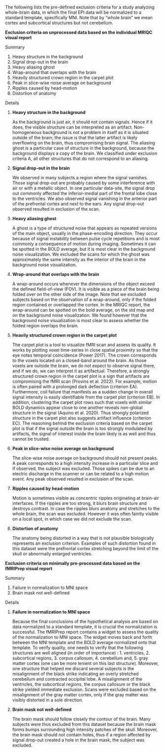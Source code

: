 The following lists the pre-defined exclusion criteria for a study analyzing whole-brain data, in which the final EPI data will be normalized to a standard template, specifically MNI. Note that by “whole brain” we mean cortex and subcortical structures but not cerebellum.

**Exclusion criteria on unprocessed data based on the individual MRIQC visual report**

Summary
1. Heavy structure in the background
1. Signal drop-out in the brain
1. Heavy aliasing ghost
1. Wrap-around that overlaps with the brain 
1. Heavily structured crown region in the carpet plot
1. Peak in slice-wise noise average on background
1. Ripples caused by head-motion
1. Distortion of anatomy

Details
1. **Heavy structure in the background**

    As the background is just air, it should not contain signals. Hence if it does, the visible structure can be interpreted as an artifact. Non-homogeneous background is not a problem in itself as it is situated outside of the brain; the issue is that the latter artifact is likely overflowing on the brain, thus compromising brain signal. The aliasing ghost is a particular case of structure in the background, because the background displays a copy of the brain. We classified under exclusion criteria A, all other structures that do not correspond to an aliasing.

1. **Signal drop-out in the brain**

    We observed in many subjects a region where the signal vanishes. Those signal drop-out are probably caused by some interference with air or with a metallic object. In one particular data-site, the signal drop out commonly affected the inferior-medial part of the frontal lobe close to the ventricles. We also observed signal vanishing in the anterior part of the prefrontal cortex and next to the ears. Any signal drop-out observed resulted in exclusion of the scan.

1. **Heavy aliasing ghost**

    A ghost is a type of structured noise that appears as repeated versions of the main object, usually in the phase-encoding direction. They occur because of signal instability between pulse cycle repetitions and is most commonly a consequence of motion during imaging. Sometimes it can be spotted in the BOLD average, but it is most clear in the background noise visualization. We excluded the scans for which the ghost was approximately the same intensity as the interior of the brain in the background noise visualization.

1. **Wrap-around that overlaps with the brain**

    A wrap-around occurs whenever the dimensions of the object exceed the defined field-of-view (FOV). It is visible as a piece of the brain being folded over on the other side of the image. Note that we excluded subjects based on the observation of a wrap-around, only if the folded region contained or overlapped the cortex. In the MRIQC report, the wrap-around can be spotted on the bold average, on the std map and on the background noise visualization. We found however that the background noise visualization is most clear to assess whether the folded region overlaps the brain.

1. **Heavily structured crown region in the carpet plot**

    The carpet plot is a tool to visualize fMRI scan and assess its quality. It works by plotting voxel time-series in close spatial proximity so that the eye notes temporal coincidence (Power 2017). The crown corresponds to the voxels located on a closed-band around the brain. As those voxels are outside the brain, we do not expect to observe signal there, and if we do, we can interpret it as artifactual. Therefore, a strongly structured crown region in the carpet plot is a sign that artifacts are compromising the fMRI scan (Provins et al. 2022). For example, motion is often paired with a prolonged dark deflection (criterion EA). Furthermore, coil failure that manifests as a sudden change in overall signal intensity is easily identifiable from the carpet plot (criterion EB). In addition, clustering the carpet plot rows such that voxels with similar BOLD dynamics appear close to one another reveals non-global structure in the signal (Aquino et al. 2020). Thus strongly polarized structure in the carpet plot also suggests artifact influence (criterion EC). The reasoning behind the exclusion criteria based on the carpet plot is that if the signal outside the brain is too strongly modulated by artifacts, the signal of interest inside the brain likely is as well and thus cannot be trusted.

1. **Peak in slice-wise noise average on background**

    The slice-wise noise average on background should not present peaks. A peak corresponds to a high intensity increase in a particular slice and if observed, the subject was excluded. Those spikes can be due to an electric discharge in the scanner or can be related to a high motion event. Any peak observed resulted in exclusion of the scan.

1. **Ripples caused by head-motion**

    Motion is sometimes visible as concentric ripples originating at brain-air interfaces. If the ripples are too strong, it blurs brain structure and destroys contrast. In case the ripples blurs anatomy and stretches to the whole brain, the scan was excluded. However it was often faintly visible on a local spot, in which case we did not exclude the scan.

1. **Distortion of anatomy**

    The anatomy being distorted in a way that is not plausible biologically represents an exclusion criterion. Examples of such distortion found in this dataset were the prefrontal cortex stretching beyond the limit of the skull or abnormally enlarged ventricles.

**Exclusion criteria on minimally pre-processed data based on the fMRIPrep visual report**

Summary
1. Failure in normalization to MNI space
1. Brain mask not well-defined

Details
1. **Failure in normalization to MNI space**

    Because the final conclusions of the hypothetical analysis are based on data normalized to a standard template, it is crucial the normalization is successful. The fMRIPrep report contains a widget to assess the quality of the normalization to MNI space. The widget moves back and forth between the MNI template and the BOLD average normalized onto that template. To verify quality, one needs to verify that the following structures are well aligned (in order of importance) : 1. ventricles, 2. subcortical regions, 3. corpus callosum, 4. cerebellum and, 5.  gray matter cortex (one can be more lenient on this last structure). Moreover, one structure that helped me discard several subjects is the misalignment of the black strike indicating an overly stretched cerebellum and contracted occipital lobe. A misalignment of the ventricles, the subcortical regions, the corpus callosum or the black strike yielded immediate exclusion. Scans were excluded based on the misalignment of the gray matter cortex, only if the gray matter was visibly distorted in a sole direction.

1. **Brain mask not well-defined**

    The brain mask should follow closely the contour of the brain. Many subjects were thus excluded from this dataset because the brain mask forms bumps surrounding high intensity patches of the skull. Moreover, the brain mask should not contain holes, thus if a region affected by signal drop-out created a hole in the brain mask, the subject was excluded.
